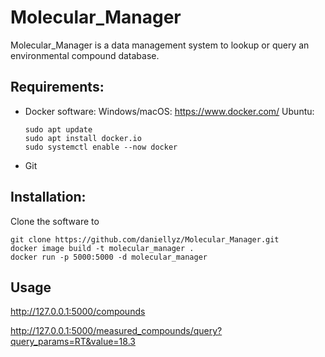 # Molecular_Manager

Molecular_Manager is a data management system to lookup or query an environmental compound database.


## Requirements:
* Docker software:
  Windows/macOS: https://www.docker.com/
  Ubuntu:
  ```
  sudo apt update
  sudo apt install docker.io
  sudo systemctl enable --now docker
  ```
* Git
  
## Installation:

Clone the software to
```
git clone https://github.com/daniellyz/Molecular_Manager.git
docker image build -t molecular_manager .
docker run -p 5000:5000 -d molecular_manager
```

## Usage

http://127.0.0.1:5000/compounds

http://127.0.0.1:5000/measured_compounds/query?query_params=RT&value=18.3
